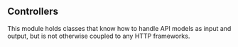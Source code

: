 ## Controllers

This module holds classes that know how to handle API models as input and output, but is not otherwise coupled to any HTTP
frameworks. 